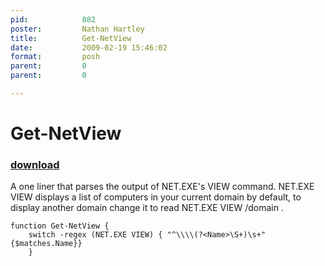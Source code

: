 ```yaml
---
pid:            882
poster:         Nathan Hartley
title:          Get-NetView
date:           2009-02-19 15:46:02
format:         posh
parent:         0
parent:         0

---
```


# Get-NetView

### [download](882.ps1)

A one liner that parses the output of NET.EXE's VIEW command. NET.EXE VIEW displays a list of computers in your current domain by default, to display another domain change it to read NET.EXE VIEW /domain <domainName>.

```posh
function Get-NetView {
	switch -regex (NET.EXE VIEW) { "^\\\\(?<Name>\S+)\s+" {$matches.Name}}
	}

```
